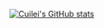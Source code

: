 
[![Cuilei's GitHub stats](https://github-readme-stats.vercel.app/api?username=cuilei5205189)](https://github.com/anuraghazra/github-readme-stats?count_private=true)
